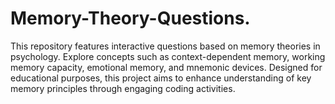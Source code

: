 # Memory-Theory-Questions.
This repository features interactive questions based on memory theories in psychology. Explore concepts such as context-dependent memory, working memory capacity, emotional memory, and mnemonic devices. Designed for educational purposes, this project aims to enhance understanding of key memory principles through engaging coding activities.
